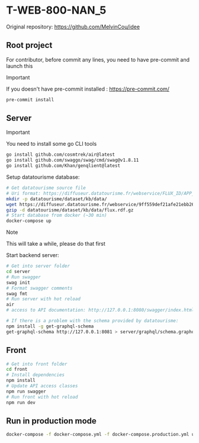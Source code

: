 # T-WEB-800-NAN_5

Original repository: https://github.com/MelvinCou/idee

## Root project
For contributor, before commit any lines, you need to have pre-commit and launch this

> [!Important]
> If you doesn't have pre-commit installed : https://pre-commit.com/

```sh
pre-commit install
```

## Server

> [!Important]
> You need to install some go CLI tools
```sh
go install github.com/cosmtrek/air@latest
go install github.com/swaggo/swag/cmd/swag@v1.8.11
go install github.com/Khan/genqlient@latest
```


Setup datatourisme database:

```sh
# Get datatourisme source file
# Uri format: https://diffuseur.datatourisme.fr/webservice/FLUX_ID/APP_KEY
mkdir -p datatourisme/dataset/kb/data/
wget https://diffuseur.datatourisme.fr/webservice/9ff559def21afe21ebb2676161bd48b0/9af7af21-4089-4435-8bd9-c1e570ed9900 --output-document datatourisme/dataset/kb/data/flux.rdf.gz
gzip -d datatourisme/dataset/kb/data/flux.rdf.gz
# Start database from docker (~30 min)
docker-compose up
```

> [!Note]
> This will take a while, please do that first

Start backend server:

```sh
# Get into server folder
cd server
# Run swagger
swag init
# Format swagger comments
swag fmt
# Run server with hot reload
air
# access to API documentation: http://127.0.0.1:8080/swagger/index.html

# If there is a problem with the schema provided by datatourisme:
npm install -g get-graphql-schema
get-graphql-schema http://127.0.0.1:8081 > server/graphql/schema.graphql
```

## Front

```sh
# Get into front folder
cd front
# Install dependencies
npm install
# Update API access classes
npm run swagger
# Run front with hot reload
npm run dev
```

## Run in production mode

```sh
docker-compose -f docker-compose.yml -f docker-compose.production.yml up
```
